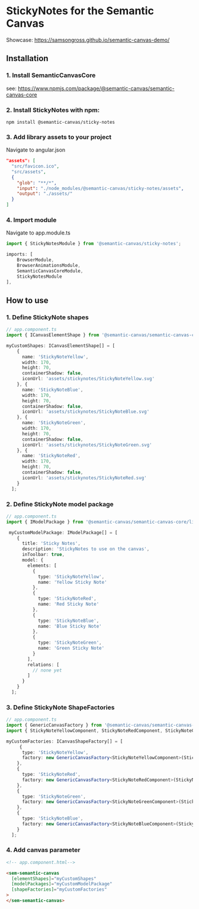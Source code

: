 # StickyNotes for the Semantic Canvas

Showcase: https://samsongross.github.io/semantic-canvas-demo/

## Installation

### 1. Install SemanticCanvasCore

see: https://www.npmjs.com/package/@semantic-canvas/semantic-canvas-core

### 2. Install StickyNotes with npm:

```
npm install @semantic-canvas/sticky-notes
```

### 3. Add library assets to your project

Navigate to angular.json

```json
"assets": [
  "src/favicon.ico",
  "src/assets",
  {
    "glob": "**/*",
    "input": "./node_modules/@semantic-canvas/sticky-notes/assets",
    "output": "./assets/"
  }
]
```

### 4. Import module

Navigate to app.module.ts

```typescript
import { StickyNotesModule } from '@semantic-canvas/sticky-notes';

imports: [
    BrowserModule,
    BrowserAnimationsModule,
    SemanticCanvasCoreModule,
    StickyNotesModule
],
```

## How to use

### 1. Define StickyNote shapes

```typescript
// app.component.ts
import { ICanvasElementShape } from '@semantic-canvas/semantic-canvas-core/lib/canvas/domain/ICanvasElementShape';

myCustomShapes: ICanvasElementShape[] = [
    {
      name: 'StickyNoteYellow',
      width: 170,
      height: 70,
      containerShadow: false,
      iconUrl: 'assets/stickynotes/StickyNoteYellow.svg'
    }, {
      name: 'StickyNoteBlue',
      width: 170,
      height: 70,
      containerShadow: false,
      iconUrl: 'assets/stickynotes/StickyNoteBlue.svg'
    }, {
      name: 'StickyNoteGreen',
      width: 170,
      height: 70,
      containerShadow: false,
      iconUrl: 'assets/stickynotes/StickyNoteGreen.svg'
    }, {
      name: 'StickyNoteRed',
      width: 170,
      height: 70,
      containerShadow: false,
      iconUrl: 'assets/stickynotes/StickyNoteRed.svg'
    }
  ];
```

### 2. Define StickyNote model package

```typescript
// app.component.ts
import { IModelPackage } from '@semantic-canvas/semantic-canvas-core/lib/library/domain/IModelPackage';

 myCustomModelPackage: IModelPackage[] = [
    {
      title: 'Sticky Notes',
      description: 'StickyNotes to use on the canvas',
      inToolbar: true,
      model: {
        elements: [
          {
            type: 'StickyNoteYellow',
            name: 'Yellow Sticky Note'
          },
          {
            type: 'StickyNoteRed',
            name: 'Red Sticky Note'
          },
          {
            type: 'StickyNoteBlue',
            name: 'Blue Sticky Note'
          },
          {
            type: 'StickyNoteGreen',
            name: 'Green Sticky Note'
          }
        ],
        relations: [
          // none yet
        ]
      }
    }
  ];
```

### 3. Define StickyNote ShapeFactories

```typescript
// app.component.ts
import { GenericCanvasFactory } from '@semantic-canvas/semantic-canvas-core';
import { StickyNoteYellowComponent, StickyNoteRedComponent, StickyNoteGreenComponent, StickyNoteBlueComponent } from '@semantic-canvas/sticky-notes';

myCustomFactories: ICanvasShapeFactory[] = [
     {
      type: 'StickyNoteYellow',
      factory: new GenericCanvasFactory<StickyNoteYellowComponent>(StickyNoteYellowComponent)
    },
    {
      type: 'StickyNoteRed',
      factory: new GenericCanvasFactory<StickyNoteRedComponent>(StickyNoteRedComponent)
    },
    {
      type: 'StickyNoteGreen',
      factory: new GenericCanvasFactory<StickyNoteGreenComponent>(StickyNoteGreenComponent)
    },
    {
      type: 'StickyNoteBlue',
      factory: new GenericCanvasFactory<StickyNoteBlueComponent>(StickyNoteBlueComponent)
    }
  ];
```

### 4. Add canvas parameter

```html
<!-- app.component.html-->

<sem-semantic-canvas
  [elementShapes]="myCustomShapes"
  [modelPackages]="myCustomModelPackage"
  [shapeFactories]="myCustomFactories"
>
</sem-semantic-canvas>
```
